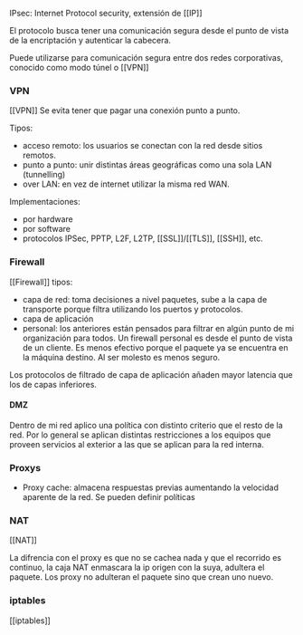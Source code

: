 IPsec: Internet Protocol security, extensión de [[IP]]

El protocolo busca tener una comunicación segura desde el punto de vista de la encriptación y autenticar la cabecera.

Puede utilizarse para comunicación segura entre dos redes corporativas, conocido como modo túnel o [[VPN]]

### VPN
[[VPN]]
Se evita tener que pagar una conexión punto a punto.

Tipos:
- acceso remoto: los usuarios se conectan con la red desde sitios remotos.
- punto a punto: unir distintas áreas geográficas como una sola LAN (tunnelling)
- over LAN: en vez de internet utilizar la misma red WAN.

Implementaciones:
- por hardware
- por software
- protocolos IPSec, PPTP, L2F, L2TP, [[SSL]]/[[TLS]], [[SSH]], etc.

### Firewall
[[Firewall]]
tipos:
- capa de red: toma decisiones a nivel paquetes, sube a la capa de transporte porque filtra utilizando los puertos y protocolos.
- capa de aplicación
- personal:  los anteriores están pensados para filtrar en algún punto de mi organización para todos. Un firewall personal es desde el punto de vista de un cliente. Es menos efectivo porque el paquete ya se encuentra en la máquina destino. Al ser molesto es menos seguro.

Los protocolos de filtrado de capa de aplicación añaden mayor latencia que los de capas inferiores.

#### DMZ
Dentro de mi red aplico una política con distinto criterio que el resto de la red. Por lo general se aplican distintas restricciones a los equipos que proveen servicios al exterior a las que se aplican para la red interna.

### Proxys
- Proxy cache: almacena respuestas previas aumentando la velocidad aparente de la red.
Se pueden definir políticas

### NAT
[[NAT]]

La difrencia con el proxy es que no se cachea nada y que el recorrido es continuo, la caja NAT enmascara la ip origen con la suya, adultera el paquete. Los proxy no adulteran el paquete sino que crean uno nuevo.

### iptables
[[iptables]]
